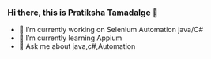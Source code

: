 ### Hi there, this is Pratiksha Tamadalge 👋

<!--
**pratikshatamadalge/pratikshatamadalge** is a ✨ _special_ ✨ repository because its `README.md` (this file) appears on your GitHub profile.
-->

- 🔭 I’m currently working on Selenium Automation java/C#
- 🌱 I’m currently learning Appium
- 💬 Ask me about java,c#,Automation

